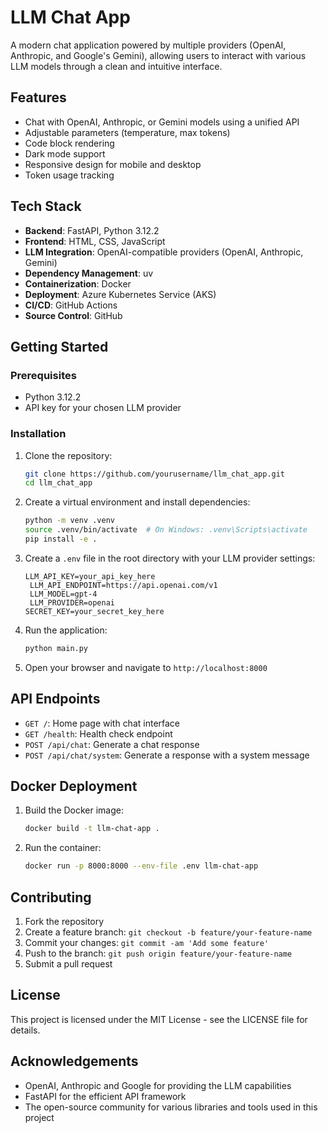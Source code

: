 # LLM Chat App

A modern chat application powered by multiple providers (OpenAI, Anthropic, and Google's Gemini), allowing users to interact with various LLM models through a clean and intuitive interface.

## Features

- Chat with OpenAI, Anthropic, or Gemini models using a unified API
- Adjustable parameters (temperature, max tokens)
- Code block rendering
- Dark mode support
- Responsive design for mobile and desktop
- Token usage tracking

## Tech Stack

- **Backend**: FastAPI, Python 3.12.2
- **Frontend**: HTML, CSS, JavaScript
- **LLM Integration**: OpenAI-compatible providers (OpenAI, Anthropic, Gemini)
- **Dependency Management**: uv
- **Containerization**: Docker
- **Deployment**: Azure Kubernetes Service (AKS)
- **CI/CD**: GitHub Actions
- **Source Control**: GitHub

## Getting Started

### Prerequisites

- Python 3.12.2
- API key for your chosen LLM provider

### Installation

1. Clone the repository:
   ```bash
   git clone https://github.com/yourusername/llm_chat_app.git
   cd llm_chat_app
   ```

2. Create a virtual environment and install dependencies:
   ```bash
   python -m venv .venv
   source .venv/bin/activate  # On Windows: .venv\Scripts\activate
   pip install -e .
   ```

3. Create a `.env` file in the root directory with your LLM provider settings:
   ```
   LLM_API_KEY=your_api_key_here
    LLM_API_ENDPOINT=https://api.openai.com/v1
    LLM_MODEL=gpt-4
    LLM_PROVIDER=openai
   SECRET_KEY=your_secret_key_here
   ```

4. Run the application:
   ```bash
   python main.py
   ```

5. Open your browser and navigate to `http://localhost:8000`

## API Endpoints

- `GET /`: Home page with chat interface
- `GET /health`: Health check endpoint
- `POST /api/chat`: Generate a chat response
- `POST /api/chat/system`: Generate a response with a system message

## Docker Deployment

1. Build the Docker image:
   ```bash
   docker build -t llm-chat-app .
   ```

2. Run the container:
   ```bash
   docker run -p 8000:8000 --env-file .env llm-chat-app
   ```

## Contributing

1. Fork the repository
2. Create a feature branch: `git checkout -b feature/your-feature-name`
3. Commit your changes: `git commit -am 'Add some feature'`
4. Push to the branch: `git push origin feature/your-feature-name`
5. Submit a pull request

## License

This project is licensed under the MIT License - see the LICENSE file for details.

## Acknowledgements

- OpenAI, Anthropic and Google for providing the LLM capabilities
- FastAPI for the efficient API framework
- The open-source community for various libraries and tools used in this project


